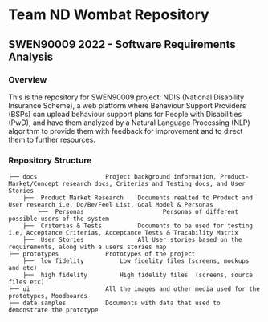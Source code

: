 # Team ND Wombat Repository

## SWEN90009 2022 - Software Requirements Analysis

### Overview
This is the repository for SWEN90009 project: NDIS (National Disability Insurance Scheme), a web platform where Behaviour Support Providers (BSPs) can upload behaviour support plans for People with Disabilities (PwD), and have them analyzed by a Natural Language Processing (NLP) algorithm to provide them with feedback for improvement and to direct them to further resources.

### Repository Structure
```
├── docs                   Project background information, Product-Market/Concept research docs, Criterias and Testing docs, and User Stories
    ├──  Product Market Research    Documents realted to Product and User research i.e, Do/Be/Feel List, Goal Model & Personas
        ├──  Personas                      Personas of different possible users of the system 
    ├──  Criterias & Tests          Documents to be used for testing i.e, Acceptance Criterias, Acceptance Tests & Tracability Matrix
    ├──  User Stories               All User stories based on the requirements, along with a users stories map 
├── prototypes             Prototypes of the project
    ├──  low fidelity          Low fidelity files (screens, mockups and etc)
    ├──  high fidelity         High fidelity files  (screens, source files etc)
├── ui                     All the images and other media used for the prototypes, Moodboards
├── data samples           Documents with data that used to demonstrate the prototype
```

